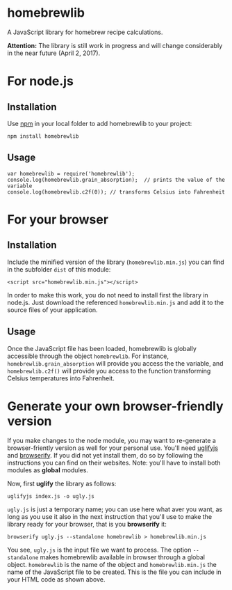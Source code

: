# homebrewlib
A JavaScript library for homebrew recipe calculations.

**Attention:** The library is still work in progress and will change considerably in the near future (April 2, 2017).

# For node.js

## Installation
Use [npm](https://www.npmjs.com/) in your local folder to add homebrewlib
to your project:
```
npm install homebrewlib
```

## Usage
```
var homebrewlib = require('homebrewlib');
console.log(homebrewlib.grain_absorption);  // prints the value of the variable
console.log(homebrewlib.c2f(0)); // transforms Celsius into Fahrenheit
```

# For your browser

## Installation
Include the minified version of the library (`homebrewlib.min.js`) you can
find in the subfolder `dist` of this module:
```
<script src="homebrewlib.min.js"></script>
```
In order to make this work, you do not need to install first the library in
node.js. Just download the referenced `homebrewlib.min.js` and add it to the
source files of your application.

## Usage
Once the JavaScript file has been loaded, homebrewlib is globally accessible
through the object `homebrewlib`. For instance, `homebrewlib.grain_absorption`
will provide you access the the variable, and `homebrewlib.c2f()` will provide
you access to the function transforming Celsius temperatures into Fahrenheit.

# Generate your own browser-friendly version
If you make changes to the node module, you may want to re-generate a
browser-friently version as well for your personal use.
You'll need [uglifyjs](https://github.com/mishoo/UglifyJS2) and
[browserify](http://browserify.org/). If you did not yet install them,
do so by following the instructions you can find on their websites. Note:
you'll have to install both modules as **global** modules.

Now, first **uglify** the library as follows:
```
uglifyjs index.js -o ugly.js
```
`ugly.js` is just a temporary name; you can use here what aver you want,
as long as you use it also in the next instruction that you'll use to make
the library ready for your browser, that is you **browserify** it:
```
browserify ugly.js --standalone homebrewlib > homebrewlib.min.js
```
You see, `ugly.js` is the input file we want to process. The option
`--standalone` makes homebrewlib available in browser through a
global object. `homebrewlib` is the name of the object and `homebrewlib.min.js`
the name of the JavaScript file to be created. This is the file you can include
in your HTML code as shown above.
